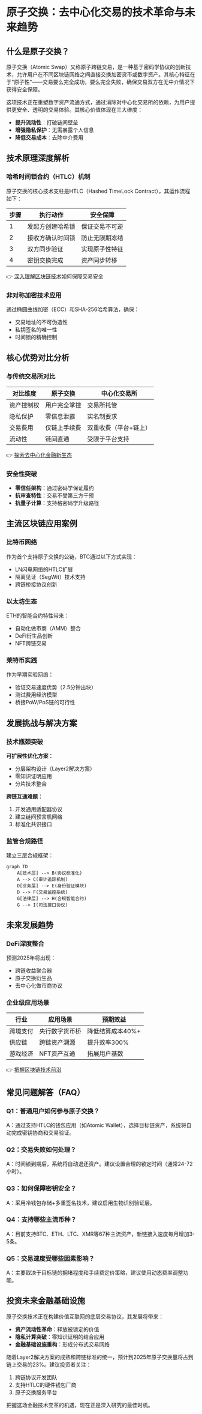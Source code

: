 # 原子交换：去中心化交易的技术革命与未来趋势

## 什么是原子交换？

原子交换（Atomic Swap）又称原子跨链交易，是一种基于密码学协议的创新技术，允许用户在不同区块链网络之间直接交换加密货币或数字资产。其核心特征在于"原子性"——交易要么完全成功，要么完全失败，确保交易双方在无中介情况下获得安全保障。

这项技术正在重塑数字资产流通方式，通过消除对中心化交易所的依赖，为用户提供更安全、透明的交易体验。其核心价值体现在三大维度：
- **提升流动性**：打破链间壁垒
- **增强隐私保护**：无需暴露个人信息
- **降低交易成本**：去除中介费用

## 技术原理深度解析

### 哈希时间锁合约（HTLC）机制

原子交换的核心技术支柱是HTLC（Hashed TimeLock Contract），其运作流程如下：

| 步骤 | 执行动作 | 安全保障 |
|------|----------|----------|
| 1 | 发起方创建哈希锁 | 保证交易不可逆 |
| 2 | 接收方确认时间锁 | 防止无限期冻结 |
| 3 | 双方同步验证 | 实现原子性特征 |
| 4 | 密钥交换完成 | 资产同步转移 |

👉 [深入理解区块链技术](https://bit.ly/okx_welcome)如何保障交易安全

### 非对称加密技术应用

通过椭圆曲线加密（ECC）和SHA-256哈希算法，确保：
- 交易地址的不可伪造性
- 私钥签名的唯一性
- 时间锁的精确控制

## 核心优势对比分析

### 与传统交易所对比

| 对比维度 | 原子交换 | 中心化交易所 |
|----------|----------|--------------|
| 资产控制权 | 用户完全掌控 | 交易所托管 |
| 隐私保护 | 零信息泄露 | 实名制要求 |
| 交易费用 | 仅链上手续费 | 双重收费（平台+链上） |
| 流动性 | 链间直通 | 受限于平台支持 |

👉 [探索去中心化金融新生态](https://bit.ly/okx_welcome)

### 安全性突破

- **零信任架构**：通过密码学保证履约
- **抗审查特性**：交易不受第三方干预
- **抗量子计算**：支持格密码学升级路径

## 主流区块链应用案例

### 比特币网络

作为首个支持原子交换的公链，BTC通过以下方式实现：
- LN闪电网络的HTLC扩展
- 隔离见证（SegWit）技术支持
- 跨链桥接协议创新

### 以太坊生态

ETH的智能合约特性带来：
- 自动化做市商（AMM）整合
- DeFi衍生品创新
- NFT跨链交易

### 莱特币实践

作为早期实验网络：
- 验证交易速度优势（2.5分钟出块）
- 测试费用经济模型
- 桥接PoW/PoS链的可行性

## 发展挑战与解决方案

### 技术瓶颈突破

**可扩展性优化方案**：
- 分层架构设计（Layer2解决方案）
- 零知识证明应用
- 分片技术整合

**跨链互通难题**：
1. 开发通用适配器协议
2. 建立链间预言机网络
3. 标准化共识接口

### 监管合规路径

建立三层合规框架：
```mermaid
graph TD
    A[技术层] --> B(协议标准化)
    A --> C(审计追踪机制)
    D[业务层] --> E(身份验证模块)
    D --> F(交易监控系统)
    G[法律层] --> H(合规智能合约)
    G --> I(司法接口协议)
```

## 未来发展趋势

### DeFi深度整合

预测2025年将出现：
- 跨链收益聚合器
- 原子交换衍生品
- 去中心化做市商协议

### 企业级应用场景

| 行业 | 应用场景 | 预期效益 |
|------|----------|----------|
| 跨境支付 | 央行数字货币桥 | 降低结算成本40%+ |
| 供应链 | 跨链资产溯源 | 提升效率300% |
| 游戏经济 | NFT资产互通 | 拓展用户基数 |

👉 [把握区块链技术前沿](https://bit.ly/okx_welcome)

## 常见问题解答（FAQ）

### Q1：普通用户如何参与原子交换？
A：通过支持HTLC的钱包应用（如Atomic Wallet），选择目标链资产，系统将自动完成密钥协商和交易验证。

### Q2：交易失败如何处理？
A：时间锁到期后，系统将自动退还资产。建议设置合理的锁定时间（通常24-72小时）。

### Q3：如何保障密钥安全？
A：采用冷钱包存储+多重签名技术，建议启用生物识别验证层。

### Q4：支持哪些主流币种？
A：目前支持BTC、ETH、LTC、XMR等67种主流资产，新链接入速度每月增加3-5条。

### Q5：交易速度受哪些因素影响？
A：主要取决于目标链的拥堵程度和手续费定价策略，建议使用动态费率调整功能。

## 投资未来金融基础设施

原子交换技术正在构建价值互联网的底层交易协议，其发展将带来：
- **资产流动性革命**：释放被锁定的价值
- **隐私计算突破**：零知识证明的结合应用
- **金融基础设施重构**：形成分布式交易网络

随着Layer2解决方案的成熟和跨链标准的统一，预计到2025年原子交换量将占到链上交易的23%。建议投资者关注：
1. 跨链协议开发团队
2. 支持HTLC的硬件钱包厂商
3. 原子交换服务平台

把握这场金融技术变革的机遇，现在正是深入研究的最佳时机。